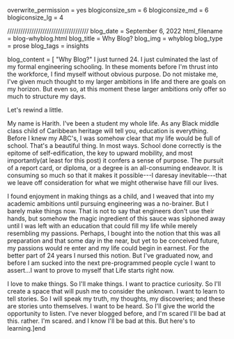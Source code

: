 overwrite_permission = yes
blogiconsize_sm = 6
blogiconsize_md = 6
blogiconsize_lg = 4

/////////////////////////////////////
blog_date = September 6, 2022
html_filename = blog-whyblog.html
blog_title = Why Blog?
blog_img = whyblog
blog_type = prose
blog_tags = insights

blog_content = \[ 
"Why Blog?" I just turned 24. I just culminated the last of my formal engineering schooling. In these moments before I'm thrust into the workforce, I find myself without obvious purpose. Do not
mistake me, I've given much thought to my larger ambitions in life and there are goals on my horizon. But even so, at this moment these larger ambitions only offer so much to structure my days. 

Let's rewind a little. 

My name is Harith. I've been a student my whole life. As any Black middle class child of Caribbean heritage will tell you, education is everything. Before I knew my ABC's, I was somehow clear that my life would be full of school. That's a beautiful thing. In most ways. School done correctly is the epitome of self-edification, the key to upward mobility, and most importantly(at least for this post) it confers a sense of purpose. The pursuit of a report card, or diploma, or a degree is an all-consuming endeavor. It is consuming so much so that it makes it possible---I daresay inevitable---that we leave off consideration for what we might otherwise have fill our lives. 

I found enjoyment in making things as a child, and I weaved that into my academic ambitions until pursuing engineering was a no-brainer. But I barely make things now. That is not to say that engineers don't use their hands, but somehow the magic ingredient of this sauce was siphoned away until I was left with an education that could fill my life while merely resembling my passions.
Perhaps, I bought into the notion that this was all preparation and that some day in the near, but yet to be conceived future, my passions would re enter and my life could begin in earnest. For the better part of 24 years I nursed this notion. But I've graduated now, and before I am sucked into the next pre-programmed people cycle I want to assert...I want to prove to myself that Life starts right now. 

I love to make things. So I'll make things. I want to practice curiosity. So I'll create a space that will push me to consider the unknown. I want to learn to tell stories. So I will speak my truth, my thoughts, my discoveries; and these are stories unto themselves. I want to be heard.
So I'll give the world the opportunity to listen. I've never blogged before, and I'm scared I'll be bad at this. rather. I'm scared. and I know I'll be bad at this. But here's to learning.]end
